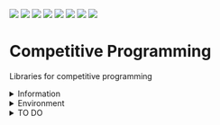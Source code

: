 [![](https://img.shields.io/badge/license-CC0-lightgrey.svg?style=flat&logo=Creative-Commons)](https://github.com/kyomukyomupurin/competitive_programming/blob/master/LICENSE)
![](https://img.shields.io/badge/C++-17-brightgreen.svg?style=flat&logo=c%2B%2B)
![](https://img.shields.io/badge/Python-3.6.9-brightgreen.svg?style=flat&logo=Python)
![](https://img.shields.io/badge/JSON-brightgreen.svg?style=flat&logo=JSON)
![](https://img.shields.io/badge/g++-7.5.0-blue.svg?style=flat&logo=GNU)
![](https://img.shields.io/badge/-VSCode-blue.svg?style=flat&logo=Visual-Studio-Code)
![](https://img.shields.io/badge/OS-WSL-yellow.svg?style=flat&logo=Linux)
![](https://img.shields.io/badge/Ubuntu-18.04-orange.svg?style=flat&logo=Ubuntu)

# Competitive Programming

Libraries for competitive programming

<details>
  <summary> Information </summary>

- **All** functions are 0-indexed.  
- **Not** every function is for semi-open section(read comments carefully). 
- [Snippets generator for Visual Studio Code](https://github.com/kyomukyomupurin/snippets_generator)  

</details>

<details>
  <summary> Environment </summary>

- Windows subsystem for Linux, Ubuntu 18.04  
- g++ 7.5.0  
- Compilation command :  ```g++ -std=c++17 -Wall -Wextra -Wshadow -Wno-unknown-pragmas -fsanitize=address -fsanitize=undefined -O2 -D_GLIBCXX_DEBUG -DLOCAL main.cc```
</details>

<details>
  <summary> TO DO </summary>

- Add binary search function on Segment Tree.  
- Add Lazy Segment Tree.  
- Add FFT(and NTT).  
- Add Self-Balancing Binary Search Tree(Treap, Splay Tree, or AVL Tree).   
- Make [FastIO](https://github.com/kyomukyomupurin/competitive_programming/blob/master/src/etc/fastio.cc) faster.  
- Add graph libraries(hld_forest, dfs_forest, scc_digraph, ...).  

</details>
